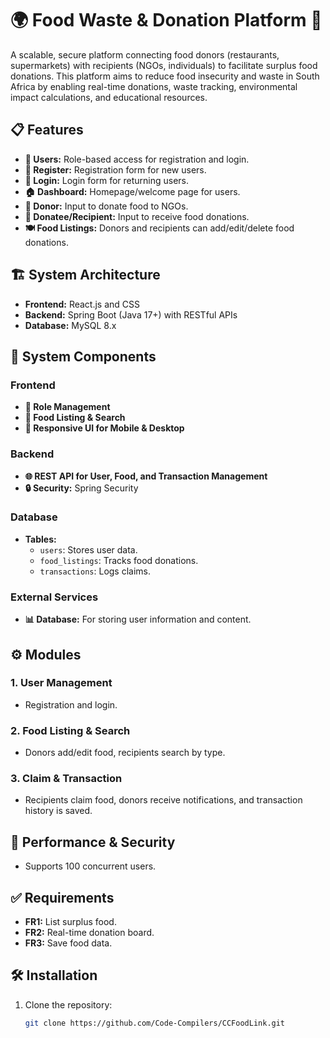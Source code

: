# 🌍 **Food Waste & Donation Platform** 🍞

A scalable, secure platform connecting food donors (restaurants, supermarkets) with recipients (NGOs, individuals) to facilitate surplus food donations. This platform aims to reduce food insecurity and waste in South Africa by enabling real-time donations, waste tracking, environmental impact calculations, and educational resources.

## 📋 **Features**
- **👥 Users:** Role-based access for registration and login.
- **📝 Register:** Registration form for new users.
- **🔑 Login:** Login form for returning users.
- **🏠 Dashboard:** Homepage/welcome page for users.
- **🍲 Donor:** Input to donate food to NGOs.
- **🥕 Donatee/Recipient:** Input to receive food donations.
- **🍽️ Food Listings:** Donors and recipients can add/edit/delete food donations.

## 🏗️ **System Architecture**
- **Frontend:** React.js and CSS
- **Backend:** Spring Boot (Java 17+) with RESTful APIs
- **Database:** MySQL 8.x

## 🧩 **System Components**
### Frontend
- **🔑 Role Management**
- **🍛 Food Listing & Search**
- **📱 Responsive UI for Mobile & Desktop**

### Backend
- **🌐 REST API for User, Food, and Transaction Management**
- **🔒 Security:** Spring Security

### Database
- **Tables:**
  - `users`: Stores user data.
  - `food_listings`: Tracks food donations.
  - `transactions`: Logs claims.

### External Services
- **📊 Database:** For storing user information and content.

## ⚙️ **Modules**
### 1. User Management
- Registration and login.

### 2. Food Listing & Search
- Donors add/edit food, recipients search by type.

### 3. Claim & Transaction
- Recipients claim food, donors receive notifications, and transaction history is saved.

## 🚀 **Performance & Security**
- Supports 100 concurrent users.

## ✅ **Requirements**
- **FR1:** List surplus food.
- **FR2:** Real-time donation board.
- **FR3:** Save food data.

## 🛠️ **Installation**
1. Clone the repository:
   ```bash
   git clone https://github.com/Code-Compilers/CCFoodLink.git
